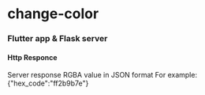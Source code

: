 # change-color
### Flutter app & Flask server
#### Http Responce
Server response RGBA value in JSON format For example:  
	{"hex_code":"ff2b9b7e"}
